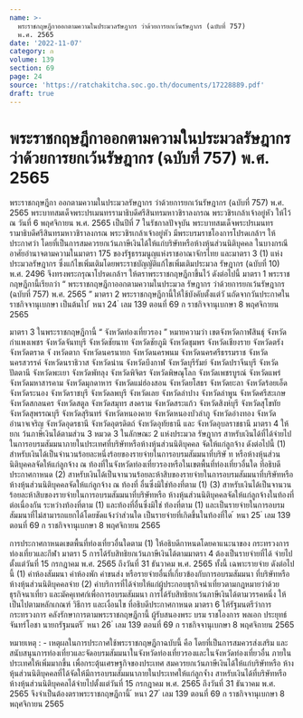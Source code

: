 ```yaml
---
name: >-
  พระราชกฤษฎีกาออกตามความในประมวลรัษฎากร ว่าด้วยการยกเว้นรัษฎากร (ฉบับที่ 757)
  พ.ศ. 2565
date: '2022-11-07'
category: ก
volume: 139
section: 69
page: 24
source: 'https://ratchakitcha.soc.go.th/documents/17228889.pdf'
draft: true
---
```


# พระราชกฤษฎีกาออกตามความในประมวลรัษฎากร ว่าด้วยการยกเว้นรัษฎากร (ฉบับที่ 757) พ.ศ. 2565

พระราชกฤษฎีกา ออกตามความในประมวลรัษฎากร ว่าด้วยการยกเว้นรัษฎากร (ฉบับที่ 757) พ.ศ. 2565 พระบาทสมเด็จพระปรเมนทรรามาธิบดีศรีสินทรมหาวชิราลงกรณ พระวชิรเกล้าเจ้าอยู่หัว ให้ไว้ ณ วันที่ 6 พฤศจิกายน พ.ศ. 2565 เป็นปีที่ 7 ในรัชกาลปัจจุบัน พระบาทสมเด็จพระปรเมนทรรามาธิบดีศรีสินทรมหาวชิราลงกรณ พระวชิรเกล้าเจ้าอยู่หัว มีพระบรมราชโองการโปรดเกล้าฯ ให้ประกาศว่า โดยที่เป็นการสมควรยกเว้นภาษีเงินได้ให้แก่บริษัทหรือห้างหุ้นส่วนนิติบุคคล ในบางกรณี อาศัยอำนาจตามความในมาตรา 175 ของรัฐธรรมนูญแห่งราชอาณาจักรไทย และมาตรา 3 (1) แห่งประมวลรัษฎากร ซึ่งแก้ไขเพิ่มเติมโดยพระราชบัญญัติแก้ไขเพิ่มเติมประมวล รัษฎากร (ฉบับที่ 10) พ.ศ. 2496 จึงทรงพระกรุณาโปรดเกล้าฯ ให้ตราพระราชกฤษฎีกาขึ้นไว้ ดังต่อไปนี้ มาตรา 1 พระราชกฤษฎีกานี้เรียกว่า “ พระราชกฤษฎีกาออกตามความในประมวล รัษฎากร ว่าด้วยการยกเว้นรัษฎากร (ฉบับที่ 757) พ.ศ. 2565 ” มาตรา 2 พระราชกฤษฎีกานี้ให้ใช้บังคับตั้งแต่วั นถัดจากวันประกาศในราชกิจจานุเบกษา เป็นต้นไป ้ หนา 24 ่ เลม 139 ตอนที่ 69 ก ราชกิจจานุเบกษา 8 พฤศจิกายน 2565

มาตรา 3 ในพระราชกฤษฎีกานี้ “ จังหวัดท่องเที่ยวรอง ” หมายความว่า เขตจังหวัดกาฬสินธุ์ จังหวัดกำแพงเพชร จังหวัดจันทบุรี จังหวัดชัยนาท จังหวัดชัยภูมิ จังหวัดชุมพร จังหวัดเชียงราย จังหวัดตรัง จังหวัดตราด จั งหวัดตาก จังหวัดนครนายก จังหวัดนครพนม จังหวัดนครศรีธรรมราช จังหวัดนครสวรรค์ จังหวัดนราธิวาส จังหวัดน่าน จังหวัดบึงกาฬ จังหวัดบุรีรัมย์ จังหวัดปราจีนบุรี จังหวัดปัตตานี จังหวัดพะเยา จังหวัดพัทลุง จังหวัดพิจิตร จังหวัดพิษณุโลก จังหวัดเพชรบูรณ์ จังหวัดแพร่ จังหวัดมหาสารคาม จังหวัดมุกดาหาร จังหวัดแม่ฮ่องสอน จังหวัดยโสธร จังหวัดยะลา จังหวัดร้อยเอ็ด จังหวัดระนอง จังหวัดราชบุรี จังหวัดลพบุรี จังหวัดเลย จังหวัดลำปาง จังหวัดลำพูน จังหวัดศรีสะเกษ จังหวัดสกลนคร จังหวัดสตูล จังหวัดสมุทร สงคราม จังหวัดสระแก้ว จังหวัดสิงห์บุรี จังหวัดสุโขทัย จังหวัดสุพรรณบุรี จังหวัดสุรินทร์ จังหวัดหนองคาย จังหวัดหนองบัวลำภู จังหวัดอ่างทอง จังหวัดอำนาจเจริญ จังหวัดอุดรธานี จังหวัดอุตรดิตถ์ จังหวัดอุทัยธานี และ จังหวัดอุบลราชธานี มาตรา 4 ให้ยกเ ว้นภาษีเงินได้ตามส่วน 3 หมวด 3 ในลักษณะ 2 แห่งประมวล รัษฎากร สาหรับเงินได้ที่ได้จ่ายไปในการอบรมสัมมนาภายในประเทศที่บริษัทหรือห้างหุ้นส่วนนิติบุคคล จัดให้แก่ลูกจ้าง ดังต่อไปนี้ (1) สำหรับเงินได้เป็นจำนวนร้อยละหนึ่งร้อยของรายจ่ายในการอบรมสัมมนาที่บริษั ท หรือห้างหุ้นส่วนนิติบุคคลจัดให้แก่ลูกจ้าง ณ ท้องที่ในจังหวัดท่องเที่ยวรองหรือในเขตพื้นที่ท่องเที่ยวอื่นใด ที่อธิบดีประกาศกาหนด (2) สาหรับเงินได้เป็นจานวนร้อยละห้าสิบของรายจ่ายในการอบรมสัมมนาที่บริษัทหรือ ห้างหุ้นส่วนนิติบุคคลจัดให้แก่ลูกจ้าง ณ ท้องที่ อื่นซึ่งมิใช่ท้องที่ตาม (1) (3) สาหรับเงินได้เป็นจานวนร้อยละห้าสิบของรายจ่ายในการอบรมสัมมนาที่บริษัทหรือ ห้างหุ้นส่วนนิติบุคคลจัดให้แก่ลูกจ้างในท้องที่ต่อเนื่องกัน ระหว่างท้องที่ตาม (1) และท้องที่อื่นซึ่งมิใช่ ท้องที่ตาม (1) และเป็นรายจ่ายในการอบรม สัมมนาที่ไม่สามารถแยกได้โดยชัดแจ้งว่าส่วนใด เป็นรายจ่ายที่เกิดขึ้นในท้องที่ใด ้ หนา 25 ่ เลม 139 ตอนที่ 69 ก ราชกิจจานุเบกษา 8 พฤศจิกายน 2565

การประกาศกาหนดเขตพื้นที่ท่องเที่ยวอื่นใดตาม (1) ให้อธิบดีกาหนดโดยคาแนะนาของ กระทรวงการท่องเที่ยวและกีฬา มาตรา 5 การได้รับสิทธิยกเว้นภาษีเงินได้ตามมาตรา 4 ต้องเป็นรายจ่ายที่ได้ จ่ายไป ตั้งแต่วันที่ 15 กรกฎาคม พ.ศ. 2565 ถึงวันที่ 31 ธันวาคม พ.ศ. 2565 ทั้งนี้ เฉพาะรายจ่าย ดังต่อไปนี้ (1) ค่าห้องสัมมนา ค่าห้องพัก ค่าขนส่ง หรือรายจ่ายอื่นที่เกี่ยวข้องกับการอบรมสัมมนา ที่บริษัทหรือห้างหุ้นส่วนนิติบุคคลจ่าย (2) ค่าบริการที่ได้จ่ายให้แก่ผู้ประกอบธุรกิจนำเที่ยวตามกฎหมายว่าด้วยธุรกิจนาเที่ยว และมัคคุเทศก์เพื่อการอบรมสัมมนา การได้รับสิทธิยกเว้นภาษีเงินได้ตามวรรคหนึ่ง ให้เป็นไปตามหลักเกณฑ์ วิธีการ และเงื่อนไข ที่อธิบดีประกาศกาหนด มาตรา 6 ให้รัฐมนตรีว่าการกระทรวงการ คลังรักษาการตามพระราชกฤษฎีกานี้ ผู้รับสนองพระ บรม ราชโองการ พลเอก ประยุทธ์ จันทร์โอชา นายกรัฐมนตรี ้ หนา 26 ่ เลม 139 ตอนที่ 69 ก ราชกิจจานุเบกษา 8 พฤศจิกายน 2565

หมายเหตุ : - เหตุผลในการประกาศใช้พระราชกฤษฎีกาฉบับนี้ คือ โดยที่เป็นการสมควรส่งเสริม และสนับสนุนการท่องเที่ยวและจัดอบรมสัมมนาในจังหวัดท่องเที่ยวรองและในจังหวัดท่องเที่ยวอื่น ภายในประเทศให้เพิ่มมากขึ้น เพื่อกระตุ้นเศรษฐกิจของประเทศ สมควรยกเว้นภาษีเงินได้ให้แก่บริษัทหรือ ห้างหุ้นส่วนนิติบุคคลที่ได้จัดให้มีการอบรมสัมมนาภายในประเทศให้แก่ลูกจ้ำง สาหรับเงินได้ที่บริษัทหรือ ห้างหุ้นส่วนนิติบุคคลได้จ่ายไปตั้งแต่วันที่ 15 กรกฎาคม พ.ศ. 2565 ถึงวันที่ 31 ธันวาคม พ.ศ. 2565 จึงจำเป็นต้องตราพระราชกฤษฎีกานี้ ้ หนา 27 ่ เลม 139 ตอนที่ 69 ก ราชกิจจานุเบกษา 8 พฤศจิกายน 2565
